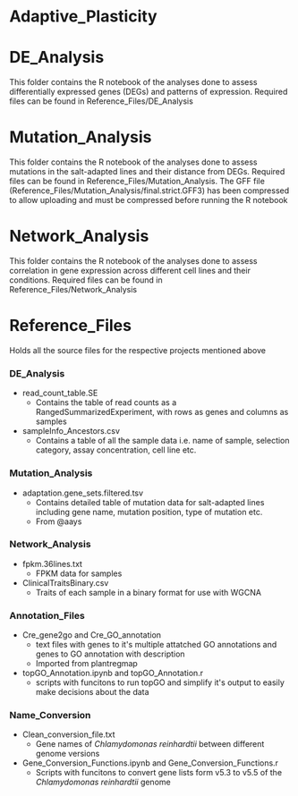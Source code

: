# Adaptive_Plasticity

# DE_Analysis
This folder contains the R notebook of the analyses done to assess differentially expressed genes (DEGs) and patterns of expression. Required files can be found in Reference_Files/DE_Analysis

# Mutation_Analysis
This folder contains the R notebook of the analyses done to assess mutations in the salt-adapted lines and their distance from DEGs. Required files can be found in Reference_Files/Mutation_Analysis. The GFF file (Reference_Files/Mutation_Analysis/final.strict.GFF3) has been compressed to allow uploading and must be compressed before running the R notebook

# Network_Analysis
This folder contains the R notebook of the analyses done to assess correlation in gene expression across different cell lines and their conditions. Required files can be found in Reference_Files/Network_Analysis

# Reference_Files
Holds all the source files for the respective projects mentioned above
  ### DE_Analysis
  - read_count_table.SE
    - Contains the table of read counts as a RangedSummarizedExperiment, with rows as genes and columns as samples
  - sampleInfo_Ancestors.csv
    - Contains a table of all the sample data i.e. name of sample, selection category, assay concentration, cell line etc.
    
  ### Mutation_Analysis
  - adaptation.gene_sets.filtered.tsv
    - Contains detailed table of mutation data for salt-adapted lines including gene name, mutation position, type of mutation etc. 
    - From @aays
    
  ### Network_Analysis
  - fpkm.36lines.txt
    - FPKM data for samples
  - ClinicalTraitsBinary.csv
    - Traits of each sample in a binary format for use with WGCNA
   
  ### Annotation_Files
  - Cre_gene2go and Cre_GO_annotation
    - text files with genes to it's multiple attatched GO annotations and genes to GO annotation with description
    - Imported from plantregmap
  - topGO_Annotation.ipynb and topGO_Annotation.r
    - scripts with funcitons to run topGO and simplify it's output to easily make decisions about the data
    
  ### Name_Conversion
  - Clean_conversion_file.txt
    - Gene names of *Chlamydomonas reinhardtii* between different genome versions
  - Gene_Conversion_Functions.ipynb and Gene_Conversion_Functions.r
    - Scripts with funcitons to convert gene lists form v5.3 to v5.5 of the *Chlamydomonas reinhardtii* genome 
